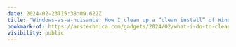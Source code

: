```yaml
---
date: 2024-02-23T15:38:09.622Z
title: "Windows-as-a-nuisance: How I clean up a “clean install” of Windows 11 and Edge"
bookmark-of: https://arstechnica.com/gadgets/2024/02/what-i-do-to-clean-up-a-clean-install-of-windows-11-23h2-and-edge/
visibility: public
---
```

